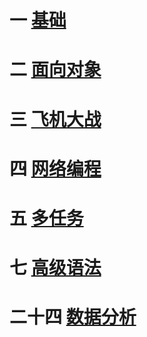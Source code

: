 # 一 [基础](01-basic-grammar/README.md)

# 二 [面向对象](02-object-oriented-programming/README.md)

# 三 [飞机大战](03-pygame/README.md)

# 四 [网络编程](04-network-programming/README.md)

# 五 [多任务](05-multitask/README.md)

# 七 [高级语法](07-advanced-grammar/README.md)

# 二十四 [数据分析](24-data-analysis/README.md)

